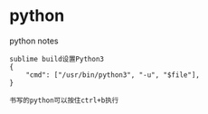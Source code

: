 # python
python notes
```
sublime build设置Python3
{
    "cmd": ["/usr/bin/python3", "-u", "$file"],
}

书写的python可以按住ctrl+b执行
```
